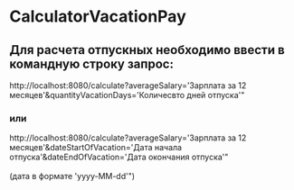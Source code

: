 <h1>CalculatorVacationPay</h1>
<h2>Для расчета отпускных необходимо ввести в командную строку запрос:</h2>
http://localhost:8080/calculate?averageSalary='Зарплата за 12 месяцев'&quantityVacationDays='Количесвто дней отпуска'"
<h3>или</h3> 
http://localhost:8080/calculate?averageSalary='Зарплата за 12 месяцев'&dateStartOfVacation='Дата начала отпуска'&dateEndOfVacation='Дата окончания отпуска'"
<br><br>(дата в формате 'yyyy-MM-dd'")
